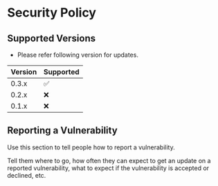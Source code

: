# Security Policy

## Supported Versions

* Please refer following version for updates.

| Version | Supported          |
|---------|--------------------|
| 0.3.x   | :white_check_mark: |
| 0.2.x   | :x:                |
| 0.1.x   | :x:                |


## Reporting a Vulnerability

Use this section to tell people how to report a vulnerability.

Tell them where to go, how often they can expect to get an update on a
reported vulnerability, what to expect if the vulnerability is accepted or
declined, etc.
